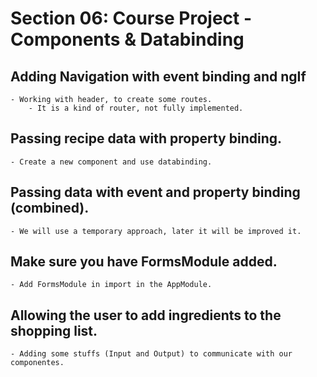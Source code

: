 # Section 06: Course Project - Components & Databinding

## Adding Navigation with event binding and ngIf

    - Working with header, to create some routes.
        - It is a kind of router, not fully implemented.

## Passing recipe data with property binding.

    - Create a new component and use databinding.

## Passing data with event and property binding (combined).

    - We will use a temporary approach, later it will be improved it.

## Make sure you have FormsModule added.

    - Add FormsModule in import in the AppModule.

## Allowing the user to add ingredients to the shopping list.

    - Adding some stuffs (Input and Output) to communicate with our componentes.
